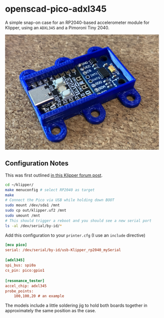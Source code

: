 # openscad-pico-adxl345

A simple snap-on case for an RP2040-based accelerometer module for Klipper, using an `ADXL345` and a Pimoroni Tiny 2040.

![](img/box.jpg)

## Configuration Notes

This was first outlined [in this Klipper forum post](https://klipper.discourse.group/t/raspberry-pi-pico-adxl345-portable-resonance-measurement/1757).

```bash
cd ~/klipper/
make menuconfig # select RP2040 as target
make
# Connect the Pico via USB while holding down BOOT
sudo mount /dev/sda1 /mnt
sudo cp out/klipper.uf2 /mnt
sudo umount /mnt
# This should trigger a reboot and you should see a new serial port
ls -al /dev/serial/by-id/*
```

Add this configuration to your `printer.cfg` (I use an `include` directive)

```ini
[mcu pico]
serial: /dev/serial/by-id/usb-Klipper_rp2040_mySerial

[adxl345]
spi_bus: spi0a
cs_pin: pico:gpio1

[resonance_tester]
accel_chip: adxl345
probe_points:
    100,100,20 # an example
```
The models include a little soldering jig to hold both boards together in approximately the same position as the case.